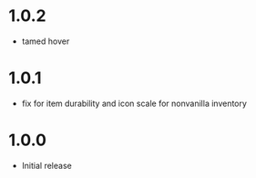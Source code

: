 # 1.0.2
* tamed hover

# 1.0.1
* fix for item durability and icon scale for nonvanilla inventory

# 1.0.0
* Initial release